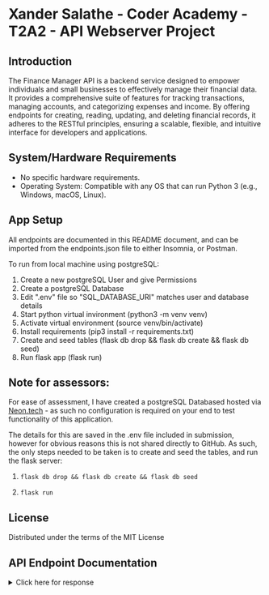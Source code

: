 # Xander Salathe - Coder Academy - T2A2 - API Webserver Project

## Introduction

The Finance Manager API is a backend service designed to empower individuals and small businesses to effectively manage their financial data. It provides a comprehensive suite of features for tracking transactions, managing accounts, and categorizing expenses and income. By offering endpoints for creating, reading, updating, and deleting financial records, it adheres to the RESTful principles, ensuring a scalable, flexible, and intuitive interface for developers and applications.

## System/Hardware Requirements

- No specific hardware requirements.
- Operating System: Compatible with any OS that can run Python 3 (e.g., Windows, macOS, Linux).

## App Setup

All endpoints are documented in this README document, and can be imported from the endpoints.json file to either Insomnia, or Postman.

To run from local machine using postgreSQL:

1. Create a new postgreSQL User and give Permissions
2. Create a postgreSQL Database
3. Edit ".env" file so "SQL_DATABASE_URI" matches user and database details
4. Start python virtual invironment (python3 -m venv venv)
5. Activate virtual environment (source venv/bin/activate)
6. Install requirements (pip3 install -r requirements.txt)
7. Create and seed tables (flask db drop && flask db create && flask db seed)
8. Run flask app (flask run)

## Note for assessors:

For ease of assessment, I have created a postgreSQL Databased hosted via [Neon.tech](neon.tech) - as such no configuration is required on your end to test functionality of this application.

The details for this are saved in the .env file included in submission, however for obvious reasons this is not shared directly to GitHub. As such, the only steps needed to be taken is to create and seed the tables, and run the flask server:

1. `flask db drop && flask db create && flask db seed`

2. `flask run`

## License

Distributed under the terms of the MIT License


## API Endpoint Documentation

<details>
  <summary>Click here for response </summary>

## Account Controller:

<details>
  <summary>Click here for Account Controller Endpoints </summary>

### 1. Create a New Account

### `/accounts - POST`

**This endpoint is protected and requires a valid JWT token.**

#### Description:

Used to create a new Account in relation to a User

#### Required parameters:

- `account_type`: (`str`) type or description of account
- `balance`: (`int`) initial value of account

eg

```json
{
  "account_type": "savings",
  "balance": 15000
}
```

#### Expected response:

JSON response of Account, 201

Example response:

```json
{
  "id": 4,
  "account_type": "test",
  "balance": "15000.00",
  "transactions": [],
  "date_created": "2024-03-22T09:55:02.430673",
  "user": {
    "username": "User",
    "email": "user@email.com"
  }
}
```

### 2. Get a List of All Accounts (with Role-Based Filtering)

### `/accounts - GET`

**This endpoint is protected and requires a valid JWT token.**

#### Description:

Retrieves a list of all accounts. Auditors can see all accounts, while other users see only their own.

#### No parameters required.

#### Expected response:

JSON array of Account objects.

Example response:

```json
[
  {
    "id": 1,
    "account_type": "savings",
    "balance": "1234.56",
    "date_created": "2024-03-20T12:34:56.789Z",
    "user": {
      "username": "Admin",
      "email": "admin@email.com"
    }
  }
]
```


### 3. Get a Specific Account

### `/accounts/<account_id> - GET`

**This endpoint is protected and requires a valid JWT token.**

#### Description:

Retrieves information about a specific account. Auditors can view any account, while other users can only view their own accounts.

#### Required parameters:

- `account_id`: URL parameter specifying the account's ID.

#### Expected response:

JSON representation of the specified Account

Example response:

```json
{
  "id": 2,
  "account_type": "checking",
  "balance": "5000.00",
  "date_created": "2024-03-21T11:22:33.444Z",
  "user": {
    "username": "User",
    "email": "user@email.com"
  }
}
```

### 4. Update an Existing Account

### `/accounts/<account_id> - PUT/PATCH`

**This endpoint is protected and requires a valid JWT token. Only Admins can update accounts not owned by themselves.**

#### Description:

Updates information about a specific account.

#### Required parameters:

- `account_type`: (Optional, `str`) New type or description of the account.
- `balance`: (Optional, `int`) New balance value for the account.

#### Example request:

```json
{
  "account_type": "emergency fund",
  "balance": 20000
}
```

#### Expected response:

JSON representation of the updated Account, 201.

#### Example response:

```json
{
  "id": 2,
  "account_type": "emergency fund",
  "balance": "20000.00",
  "transactions": [],
  "date_created": "2024-03-21T11:22:33.444Z",
  "user": {
    "username": "User",
    "email": "user@email.com"
  }
}
```

### 5. Delete an Existing Account

### `/accounts/<account_id> - DELETE`

**This endpoint is protected and requires a valid JWT token. Only Admins can delete accounts not owned by themselves.**

#### Description:

Deletes a specific account.

#### Required parameters:

- `account_id`: URL parameter specifying the account's ID.

#### Expected response:

Confirmation message of the deleted account, 201

Example response:

```json
{
  "message": "Account 'emergency fund' deleted successfully"
}
```

### 6. Get Total Balance (Auditor Only)

### `/accounts/total_balance - GET`

**This endpoint is protected and requires a valid JWT token. Only accessible by users with the "Auditor" role.**

#### Description:

Calculates the total balance across all accounts in the system.

#### No parameters required.

#### Expected response:

JSON object with the total balance.

Example response:

```json
{
  "total_balance": "27345.01"
}
```


### 7. Rank Transactions within an Account (Auditor Only)

### `/accounts/<int:account_id>/transactions/rank - GET`

**This endpoint is protected and requires a valid JWT token. Only accessible by users with the "Auditor" role.**

#### Description:

Ranks transactions within a specific account based on the amount, showing the relative size of each transaction.

#### Required parameters:

- `account_id`: URL parameter specifying the account's ID to rank transactions within.

#### Expected response:

JSON array of transactions with their ranks.

Example response:

```json
[
  {
    "transaction_id": 3,
    "amount": "-500.00",
    "rank": 1
  },
  {
    "transaction_id": 1,
    "amount": "-300.00",
    "rank": 2
  }
]
```

### 8. Account Summary (Auditor Only)

### `/accounts/summary - GET`

**This endpoint is protected and requires a valid JWT token. Only accessible by users with the "Auditor" role.**

#### Description:

Provides a summary of each account including the account ID, type, and total spent in transactions.

#### No parameters required.

#### Expected response:

JSON array with a summary for each account.

Example response:

```json
[
  {
    "account_id": 1,
    "account_type": "savings",
    "total_spent": "-560.00"
  },
  {
    "account_id": 2,
    "account_type": "checking",
    "total_spent": "-1230.00"
  }
]
```

### 9. Search Transactions (with Role-Based Filtering)

### `/accounts/search - POST`

**This endpoint is protected and requires a valid JWT token. It enables searching for transactions based on a description, with results filtered by the user's role.**

#### Description:

Allows users to search for transactions across all accounts if they have the "Auditor" role. Regular users can only search within their own accounts.

#### Required parameters (in JSON body):

- `query`: (`str`) The search term to filter transactions by their description.

Example request:

```json
{
  "query": "groceries"
}
```

#### Expected response:

JSON array of transactions matching the search term, filtered according to the user's role.

Example response (for an "Auditor"):

```json
[
  {
    "id": 2,
    "amount": "-123.45",
    "description": "groceries at mart",
    "transaction_date": "2024-03-22T09:55:02.430673",
    "account": {
      "id": 1,
      "account_type": "checking"
    }
  }
]
```

</details>

## Auth Controller:

<details>
  <summary>Click here for Auth Controller Endpoints </summary>

### 1. Get All Users (Auditor Only)

### `/auth/users - GET`

**This endpoint is protected and requires a valid JWT token. Only accessible by users with the "Auditor" role.**

#### Description:

Retrieves a list of all registered users in the system.

#### No parameters required.

#### Expected response:

JSON array of User objects, 201

Example response:

```sql
[
    {
        "id": 1,
        "username": "Admin",
        "email": "admin@email.com",
        "role": "Admin",
        "date_created": "2024-03-20T12:00:00Z"
    }
]
```

### 2. Register a New User

### `/auth/register - POST`

**This endpoint is open and does not require a JWT token.**

#### Description:

Allows new users to register by providing a username, email, and password.

#### Required parameters:

- `username`: (`str`) The user's chosen username.
- `email`: (`str`) The user's email address.
- `password`: (`str`) The user's chosen password.

Example request:

```json
{
  "username": "newuser",
  "email": "newuser@email.com",
  "password": "password123"
}
```

#### Expected response:

JSON response of the created User object, 201.

Example response:

```json
{
  "id": 3,
  "username": "newuser",
  "email": "newuser@email.com",
  "role": "User",
  "date_created": "2024-03-22T10:00:00Z"
}
```

### 3. User Login

### `/auth/login - POST`

**This endpoint is open and does not require a JWT token.**

#### Description:

Authenticates a user by their email and password, returning a JWT token if successful.

#### Required parameters:

- `email`: (`str`) The user's email address.
- `password`: (`str`) The user's password.

Example request:

```json
{
  "email": "user@email.com",
  "password": "password123"
}
```

#### Expected response:

JSON object containing the user's email, JWT token, and role, 201

Example Response:

```json
{
  "email": "user@email.com",
  "token": "eyJhbGciOiJIUzI1NiIsInR5cCI6IkpXVCJ9...",
  "role": "User"
}
```

### 4. Delete a User (Admin only)

### `/auth/<int:user_id> - DELETE`

**This endpoint is protected and requires a valid JWT token. Only accessible by users with the "Admin" role.**

#### Description:

Deletes a specific user from the system.

#### Required parameters:

- `user_id`: URL parameter specifying the user's ID to be deleted.

#### Expected response:

Confirmation message of the deleted user, 201

Example response:

```json
{
  "message": "User 'newuser', 'User' deleted successfully"
}
```

</details>

## Category Controller:

<details>
  <summary>Click here for Category Controller Endpoints </summary>

### 1. Add a New Category for Future Transactions

### `/categories - POST`

**This endpoint is protected and requires a valid JWT token. Only users except those with the "Auditor" role can add categories.**

#### Description:

Allows creating a new category that can be assigned to future transactions.

#### Required parameters:

- `name`: (`str`) The name of the category.
- `description`: (`str`, optional) A description of the category.

Example request:

```json
{
  "name": "Utilities",
  "description": "Monthly bills for utilities"
}
```

#### Expected response:

JSON response of the created Category object, 201.

Example response:

```json
{
  "id": 1,
  "name": "Utilities",
  "description": "Monthly bills for utilities"
}
```

### 2. Get All Categories

### `/categories - GET`

**This endpoint is protected and requires a valid JWT token.**

#### Description:

Retrieves a list of all categories available in the system.

#### No parameters required.

#### Expected response:

JSON array of Category objects, 201

Example response:

```json
[
  {
    "id": 1,
    "name": "Utilities",
    "description": "Monthly bills for utilities"
  }
]
```


### 3. Get a Specific Category

### `/categories/<category_id> - GET`

**This endpoint is protected and requires a valid JWT token.**

#### Description:

Retrieves information about a specific category by its ID.

#### Required parameters:

- `category_id`: URL parameter specifying the category's ID.

#### Expected response:

JSON representation of the specified Category, 201

Example response:

```json
{
  "id": 1,
  "name": "Utilities",
  "description": "Monthly bills for utilities"
}
```

### 4. Update an Existing Category for Transactions

### `/categories/<category_id> - PUT/PATCH`

**This endpoint is protected and requires a valid JWT token. Only an Admin can update a category once created.**

#### Description:

Updates information about a specific category.

#### Required parameters:

- `name`: (`str`, optional) New name of the category.
- `description`: (`str`, optional) New description of the category.

#### Example request:

```json
{
  "name": "Monthly Utilities",
  "description": "Updated description for utilities"
}
```

#### Expected response:

JSON representation of the updated Category, 200.

Example response:

```json
{
  "id": 1,
  "name": "Monthly Utilities",
  "description": "Updated description for utilities"
}
```

### 5. Delete a category

### `/categories/<category_id> - DELETE`

**This endpoint is protected and requires a valid JWT token. Only an Admin can delete a category.**

#### Description:

Deletes a specific category from the system.

#### Required parameters:

- `category_id`: URL parameter specifying the category's ID to be deleted.

#### Expected response:

Confirmation message of the deleted category.

Example response:

```json
{
  "message": "Category with id 1, Name: Utilities, and Description: Monthly bills for utilities deleted successfully"
}
```

</details>

## Transaction Controller:

<details>
  <summary>Click here for Transaction Controller Endpoints </summary>

### 1. Add a New Transaction

### `/accounts/<int:account_id>/transactions - POST`

**This endpoint is protected and requires a valid JWT token.**

#### Description:

Allows adding a new transaction to a specific account. Users can add transactions only to their own accounts, except for admins who can add transactions to any account.

#### Required parameters for the account identified by <int:account_id>:

- `amount`: (`int`) The transaction amount. A positive value for deposits, negative for withdrawals.
- `description`: (`str`, optional) A description of the transaction.

Example request:

```json
{
  "amount": -50.75,
  "description": "Grocery shopping"
}
```

#### Expected response:

JSON response of the created Transaction object, 201.

Example response:

```json
{
  "id": 1,
  "amount": "-50.75",
  "description": "Grocery shopping",
  "transaction_date": "2024-03-23T12:00:00Z",
  "account_id": 1
}
```

### 2. Update an Existing Transaction (Admin Only)

### `/accounts/<int:account_id>/transactions/<int:transaction_id> - PUT/PATCH`

**This endpoint is protected and requires a valid JWT token. Only accessible by users with the "Admin" role.**

#### Description:

Updates information about a specific transaction within a specific account.

#### Required parameters:

- `amount`: (`int`, optional) New amount of the transaction.
- `description`: (`str`, optional) New description of the transaction.

Example request:

```json
{
  "amount": -45.0,
  "description": "Supermarket shopping"
}
```

#### Expected response:

JSON representation of the updated Transaction, 200.

Example response:

```json
{
  "id": 1,
  "amount": "-45.00",
  "description": "Supermarket shopping",
  "transaction_date": "2024-03-23T12:00:00Z",
  "account_id": 1
}
```

### 3. Delete a Transaction (Admin Only)

### `/accounts/<int:account_id>/transactions/<int:transaction_id> - DELETE`

**This endpoint is protected and requires a valid JWT token. Only accessible by users with the "Admin" role.**

#### Description:

Deletes a specific transaction from a specific account.

#### No parameters required beyond the URL parameters.

#### Expected response:

Confirmation message of the deleted transaction.

Example response:

```json
{
  "message": "Transaction with id 1, Description: 'Supermarket shopping', Amount: -45.00 deleted successfully"
}
```

### 4. Search Transactions (Role-Based Filtering)

### `/accounts/search - POST`

**This endpoint is protected and requires a valid JWT token.**

#### Description:

Searches transactions based on a description query. Auditors can see all transactions across all accounts, while other users can only see transactions within their own accounts.

### Required parameters:

- `query`: (`str`) The search term to match against transaction descriptions.
  Example request:

```json
{
  "query": "shopping"
}
```

#### Expected response:

JSON array of Transaction objects that match the search term.

Example response:

```json
[
  {
    "id": 1,
    "account_id": 1,
    "amount": "-45.00",
    "description": "Supermarket shopping",
    "transaction_date": "2024-03-23T12:00:00Z"
  }
]
```

</details>

</details>